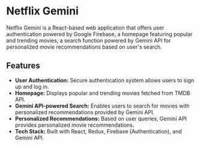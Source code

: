# Netflix Gemini

Netflix Gemini is a React-based web application that offers user authentication powered by Google Firebase, a homepage featuring popular and trending movies, a search function powered by Gemini API for personalized movie recommendations based on user's search.

## Features

- **User Authentication:** Secure authentication system allows users to sign up and log in.
- **Homepage:** Displays popular and trending movies fetched from TMDB API.
- **Gemini API-powered Search:** Enables users to search for movies with personalized recommendations provided by Gemini API.
- **Personalized Recommendations:** Based on user queries, Gemini API provides personalized movie recommendations.
- **Tech Stack:** Built with React, Redux, Firebase (Authentication), and Gemini API.
